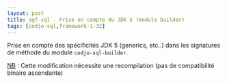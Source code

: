 ```yaml
---
layout: post
title: agf-sql - Prise en compte du JDK 5 (module builder)
tags: [codjo-sql,framework-1-32]
---
```

Prise en compte des spécificités JDK 5 (generics, etc..) dans les signatures de méthode du module ```codjo-sql-builder```.

<u>NB</u> : Cette modification nécessite une recompilation (pas de compatibilité binaire ascendante)
